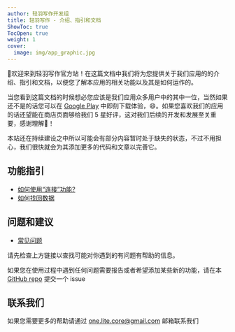 ```yaml
---
author: 轻羽写作开发组
title: 轻羽写作 - 介绍、指引和文档
ShowToc: true
TocOpen: true
weight: 1
cover:
  image: img/app_graphic.jpg
---
```


👋欢迎来到轻羽写作官方站！在这篇文档中我们将为您提供关于我们应用的的介绍、指引和文档，以便您了解本应用的相关功能以及其是如何运作的。

当您看到这篇文档的时候想必您应该是我们应用众多用户中的其中一位，当然如果还不是的话您可以在 [Google Play](https://play.google.com/store/apps/details?id=core.writer) 中即刻下载体验，😄。如果您喜欢我们的应用的话还望能在商店页面够给我们 5 星好评，这对我们后续的开发和发展至关重要，感谢理解🤣！

本站还在持续建设之中所以可能会有部分内容暂时处于缺失的状态，不过不用担心，我们很快就会为其添加更多的代码和文章以完善它。

## 功能指引

- [如何使用“连接”功能?](help/how-to-use-the-remote-link-feature)
- [如何找回数据](help/how-to-recover-data)

## 问题和建议

- [常见问题](help/faqs)

请先检查上方链接以查找可能对你遇到的有问题有帮助的信息。

如果您在使用过程中遇到任何问题需要报告或者希望添加某些新的功能，请在本[GitHub repo](https://github.com/OneLiteCore/LiteWriter/issues) 提交一个 issue

## 联系我们

如果您需要更多的帮助请通过 one.lite.core@gmail.com 邮箱联系我们